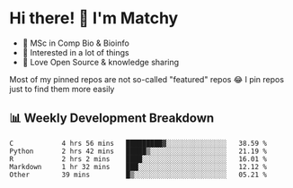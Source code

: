 # Hi there! 👋 I'm Matchy

- 🧬 MSc in Comp Bio & Bioinfo
- 🎈 Interested in a lot of things
- 💜 Love Open Source & knowledge sharing

Most of my pinned repos are not so-called "featured" repos 😂 I pin repos just to find them more easily

## 📊 Weekly Development Breakdown

<!--START_SECTION:waka-->

```text
C            4 hrs 56 mins   █████████▓░░░░░░░░░░░░░░░   38.59 %
Python       2 hrs 42 mins   █████▒░░░░░░░░░░░░░░░░░░░   21.19 %
R            2 hrs 2 mins    ████░░░░░░░░░░░░░░░░░░░░░   16.01 %
Markdown     1 hr 32 mins    ███░░░░░░░░░░░░░░░░░░░░░░   12.12 %
Other        39 mins         █▒░░░░░░░░░░░░░░░░░░░░░░░   05.21 %
```

<!--END_SECTION:waka-->

